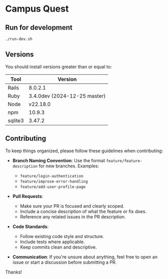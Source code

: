 # Campus Quest

## Run for development

```console
./run-dev.sh
```

## Versions

You should install versions greater than or equal to:

| Tool     | Version                        |
|----------|--------------------------------|
| Rails    | 8.0.2.1                        |
| Ruby     | 3.4.0dev (2024-12-25 master)   |
| Node     | v22.18.0                       |
| npm      | 10.9.3                         |
| sqlite3  | 3.47.2                         |

## Contributing

To keep things organized, please follow these guidelines when contributing:

- **Branch Naming Convention**:
  Use the format `feature/feature-description` for new branches.
  Examples:
  - `feature/login-authentication`
  - `feature/improve-error-handling`
  - `feature/add-user-profile-page`

- **Pull Requests**:
  - Make sure your PR is focused and clearly scoped.
  - Include a concise description of what the feature or fix does.
  - Reference any related issues in the PR description.

- **Code Standards**:
  - Follow existing code style and structure.
  - Include tests where applicable.
  - Keep commits clean and descriptive.

- **Communication**:
  If you're unsure about anything, feel free to open an issue or start a discussion before submitting a PR.

Thanks!


